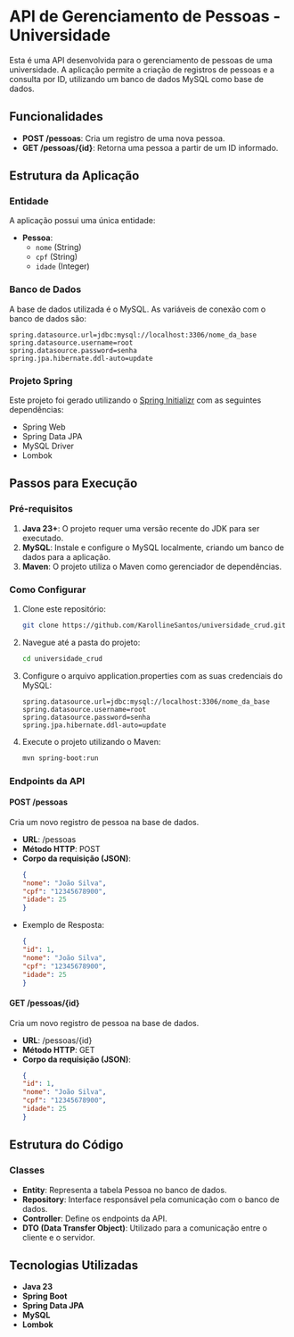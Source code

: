 # API de Gerenciamento de Pessoas - Universidade

Esta é uma API desenvolvida para o gerenciamento de pessoas de uma universidade. A aplicação permite a criação de registros de pessoas e a consulta por ID, utilizando um banco de dados MySQL como base de dados.

## Funcionalidades

- **POST /pessoas**: Cria um registro de uma nova pessoa.
- **GET /pessoas/{id}**: Retorna uma pessoa a partir de um ID informado.

## Estrutura da Aplicação

### Entidade

A aplicação possui uma única entidade:

- **Pessoa**:
  - `nome` (String)
  - `cpf` (String)
  - `idade` (Integer)

### Banco de Dados

A base de dados utilizada é o MySQL. As variáveis de conexão com o banco de dados são:

```properties
spring.datasource.url=jdbc:mysql://localhost:3306/nome_da_base
spring.datasource.username=root
spring.datasource.password=senha
spring.jpa.hibernate.ddl-auto=update
```

### Projeto Spring

Este projeto foi gerado utilizando o [Spring Initializr](https://start.spring.io/) com as seguintes dependências:

- Spring Web
- Spring Data JPA
- MySQL Driver
- Lombok

## Passos para Execução

### Pré-requisitos

1. **Java 23+**: O projeto requer uma versão recente do JDK para ser executado.
2. **MySQL**: Instale e configure o MySQL localmente, criando um banco de dados para a aplicação.
3. **Maven**: O projeto utiliza o Maven como gerenciador de dependências.

### Como Configurar

1. Clone este repositório:
   ```bash
   git clone https://github.com/KarollineSantos/universidade_crud.git
   ```

2. Navegue até a pasta do projeto:
   ```bash
   cd universidade_crud

3. Configure o arquivo application.properties com as suas credenciais do MySQL:
   ```properties
   spring.datasource.url=jdbc:mysql://localhost:3306/nome_da_base
   spring.datasource.username=root
   spring.datasource.password=senha
   spring.jpa.hibernate.ddl-auto=update

4. Execute o projeto utilizando o Maven:
   ```bash
   mvn spring-boot:run

### Endpoints da API

#### POST /pessoas

Cria um novo registro de pessoa na base de dados.
- **URL**: /pessoas
- **Método HTTP**: POST
- **Corpo da requisição (JSON)**:
  ```json
  {
  "nome": "João Silva",
  "cpf": "12345678900",
  "idade": 25
  }

- Exemplo de Resposta:
  ```json
  {
  "id": 1,
  "nome": "João Silva",
  "cpf": "12345678900",
  "idade": 25
  }

#### GET /pessoas/{id}

Cria um novo registro de pessoa na base de dados.
- **URL**: /pessoas/{id}
- **Método HTTP**: GET
- **Corpo da requisição (JSON)**:
  ```json
  {
  "id": 1,
  "nome": "João Silva",
  "cpf": "12345678900",
  "idade": 25
  }

## Estrutura do Código

### Classes

- **Entity**: Representa a tabela Pessoa no banco de dados.
- **Repository**: Interface responsável pela comunicação com o banco de dados.
- **Controller**: Define os endpoints da API.
- **DTO (Data Transfer Object)**: Utilizado para a comunicação entre o cliente e o servidor.

## Tecnologias Utilizadas

- **Java 23**
- **Spring Boot**
- **Spring Data JPA**
- **MySQL**
- **Lombok**
